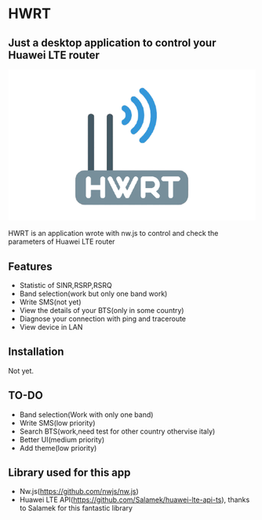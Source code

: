 # HWRT
## Just a desktop application to control your Huawei LTE router



![Logo](https://github.com/Andrea055/HWRT/raw/main/assets/logo.png)

HWRT is an application wrote with nw.js to control and check the parameters of Huawei LTE router


## Features

- Statistic of SINR,RSRP,RSRQ
- Band selection(work but only one band work)
- Write SMS(not yet)
- View the details of your BTS(only in some country)
- Diagnose your connection with ping and traceroute
- View device in LAN


## Installation

Not yet.

## TO-DO


- Band selection(Work with only one band)
- Write SMS(low priority)
- Search BTS(work,need test for other country othervise italy)
- Better UI(medium priority)
- Add theme(low priority)

## Library used for this app


- Nw.js(https://github.com/nwjs/nw.js)
- Huawei LTE API(https://github.com/Salamek/huawei-lte-api-ts), thanks to  Salamek for this fantastic library
